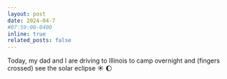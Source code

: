 ```yaml
---
layout: post
date: 2024-04-7 
#07:59:00-0400
inline: true
related_posts: false
---
```


Today, my dad and I are driving to Illinois to camp overnight and (fingers crossed) see the solar eclipse :sunny: :moon: